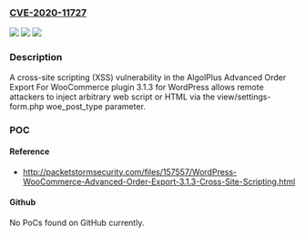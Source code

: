 ### [CVE-2020-11727](https://cve.mitre.org/cgi-bin/cvename.cgi?name=CVE-2020-11727)
![](https://img.shields.io/static/v1?label=Product&message=n%2Fa&color=blue)
![](https://img.shields.io/static/v1?label=Version&message=n%2Fa&color=blue)
![](https://img.shields.io/static/v1?label=Vulnerability&message=n%2Fa&color=brighgreen)

### Description

A cross-site scripting (XSS) vulnerability in the AlgolPlus Advanced Order Export For WooCommerce plugin 3.1.3 for WordPress allows remote attackers to inject arbitrary web script or HTML via the view/settings-form.php woe_post_type parameter.

### POC

#### Reference
- http://packetstormsecurity.com/files/157557/WordPress-WooCommerce-Advanced-Order-Export-3.1.3-Cross-Site-Scripting.html

#### Github
No PoCs found on GitHub currently.

